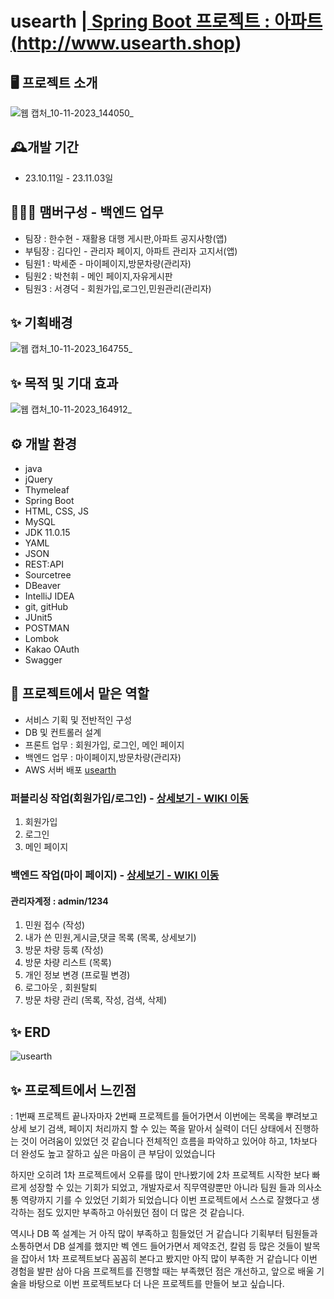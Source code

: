
# usearth |<a href="http://www.usearth.shop/"> Spring Boot 프로젝트 : 아파트 (http://www.usearth.shop)</a>

## 🖥️ 프로젝트 소개
![웹 캡처_10-11-2023_144050_](https://github.com/sejun12/usearth/assets/142221965/9fbcf968-3553-47cf-9ca4-ce6518cfe13d)


## 🕰️개발 기간
* 23.10.11일 - 23.11.03일

## 🧑‍🤝‍🧑 맴버구성 - 백엔드 업무
 - 팀장  : 한수현 - 재활용 대행 게시판,아파트 공지사항(앱)
 - 부팀장 : 김다인 - 관리자 페이지, 아파트 관리자 고지서(앱)
 - 팀원1 : 박세준 - 마이페이지,방문차량(관리자)
 - 팀원2 : 박천휘 - 메인 페이지,자유게시판
 - 팀원3 : 서경덕 - 회원가입,로그인,민원관리(관리자)

 
 ## ✨ 기획배경
![웹 캡처_10-11-2023_164755_](https://github.com/sejun12/usearth/assets/142221965/714cceea-cc77-4c3f-8623-b5b16b50d0ca)


 ## ✨ 목적 및 기대 효과
![웹 캡처_10-11-2023_164912_](https://github.com/sejun12/usearth/assets/142221965/82b7bd2b-4101-4e1a-8ffd-b88e7c4d925e)


## ⚙️ 개발 환경
- java
- jQuery
- Thymeleaf
- Spring Boot
- HTML, CSS, JS
- MySQL
- JDK 11.0.15
- YAML
- JSON
- REST:API
- Sourcetree
- DBeaver
- IntelliJ IDEA
- git, gitHub
- JUnit5
- POSTMAN
- Lombok
- Kakao OAuth
- Swagger 

 ## 📌 프로젝트에서 맡은 역할 
- 서비스 기획 및 전반적인 구성
- DB 및 컨트롤러 설계 
- 프론트 업무 : 회원가입, 로그인, 메인 페이지
- 백엔드 업무 : 마이페이지,방문차량(관리자)
- AWS 서버 배포 <a href="http://www.usearth.shop/">usearth</a>

### 퍼블리싱 작업(회원가입/로그인) - <a href="https://github.com/sejun12/usearth/wiki/%EB%A7%A1%EC%9D%80-%EA%B8%B0%EB%8A%A5-%EC%86%8C%EA%B0%9C-(%ED%8D%BC%EB%B8%94%EB%A6%AC%EC%8B%B1)" > 상세보기 - WIKI 이동</a>


 1. 회원가입 <br>
 2. 로그인 <br>
 3. 메인 페이지 <br>

### 백엔드 작업(마이 페이지) - <a href="https://github.com/sejun12/usearth/wiki/%EB%A7%A1%EC%9D%80%E2%80%90%EA%B8%B0%EB%8A%A5%E2%80%90%EC%86%8C%EA%B0%9C%E2%80%90(%EB%B0%B1%EC%97%94%EB%93%9C)">상세보기 - WIKI 이동</a>
#### 관리자계정 : admin/1234
 1. 민원 접수 (작성) <br>
 2. 내가 쓴 민원,게시글,댓글 목록 (목록, 상세보기)<br>
 3. 방문 차량 등록 (작성)<br>
 4. 방문 차량 리스트 (목록)<br>
 5. 개인 정보 변경 (프로필 변경)<br>
 6. 로그아웃 , 회원탈퇴
 7. 방문 차량 관리 (목록, 작성, 검색, 삭제)<br>

## ✨ ERD
![usearth](https://github.com/sejun12/usearth/assets/142221965/73c18ac8-f005-4e4e-aeea-1de79250029b)


## ✨ 프로젝트에서 느낀점
: 1번째 프로젝트 끝나자마자 2번째 프로젝트를 들어가면서 이번에는 목록을 뿌려보고 상세 보기 검색, 페이지 처리까지 할 수 있는 쪽을 맡아서 실력이 더딘 상태에서 진행하는 것이 어려움이 있었던 것 같습니다 전체적인 흐름을 파악하고 있어야 하고, 1차보다 더 완성도 높고 잘하고 싶은 마음이 큰 부담이 있었습니다

하지만 오히려 1차 프로젝트에서 오류를 많이 만나봤기에 2차 프로젝트 시작한 보다 빠르게 성장할 수 있는 기회가 되었고, 개발자로서 직무역량뿐만 아니라 팀원 들과 의사소통 역량까지 기를 수 있었던 기회가 되었습니다 
이번 프로젝트에서 스스로 잘했다고 생각하는 점도 있지만 부족하고 아쉬웠던 점이 더 많은 것 같습니다.

역시나 DB 쪽 설계는 거 아직 많이 부족하고 힘들었던 거 같습니다 기획부터 팀원들과 소통하면서 DB 설계를 했지만 벡 엔드 들어가면서 제약조건, 칼럼 등 많은 것들이 발목을 잡아서 1차 프로젝트보다 꼼꼼히 본다고 봤지만 아직 많이 부족한 거 같습니다
이번 경험을 발판 삼아 다음 프로젝트를 진행할 때는 부족했던 점은 개선하고, 앞으로 배울 기술을 바탕으로 이번 프로젝트보다 더 나은 프로젝트를 만들어 보고 싶습니다. 


